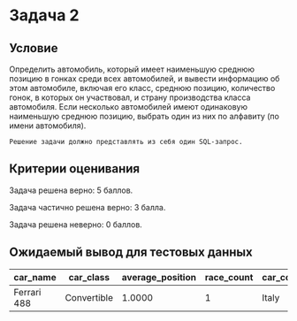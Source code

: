# Задача 2
## Условие

Определить автомобиль, который имеет наименьшую среднюю позицию в гонках среди всех автомобилей, и вывести информацию об этом автомобиле, включая его класс, среднюю позицию, количество гонок, в которых он участвовал, и страну производства класса автомобиля. Если несколько автомобилей имеют одинаковую наименьшую среднюю позицию, выбрать один из них по алфавиту (по имени автомобиля).


```
Решение задачи должно представлять из себя один SQL-запрос.
```

## Критерии оценивания

Задача решена верно: 5 баллов.

Задача частично решена верно: 3 балла.

Задача решена неверно: 0 баллов.


## Ожидаемый вывод для тестовых данных

|car_name	|car_class	|average_position	|race_count |car_country|
|-|-|-|-|-|
|Ferrari 488	|Convertible	|1.0000	|1	|Italy|
